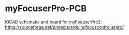 # myFocuserPro-PCB
 KiCAD schematic and board for myFocuserPro2: https://sourceforge.net/projects/arduinofocuscontrollerpro/
